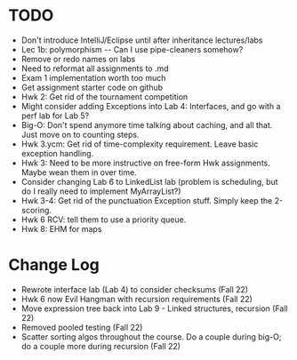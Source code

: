 # TODO
- Don't introduce IntelliJ/Eclipse until after inheritance lectures/labs
- Lec 1b: polymorphism -- Can I use pipe-cleaners somehow?
- Remove or redo names on labs
- Need to reformat all assignments to .md
- Exam 1 implementation worth too much
- Get assignment starter code on github
- Hwk 2: Get rid of the tournament competition
- Might consider adding Exceptions into Lab 4: Interfaces, and go with a perf lab for Lab 5?
- Big-O: Don't spend anymore time talking about caching, and all that. Just move on to counting steps.
- Hwk 3.ycm: Get rid of time-complexity requirement. Leave basic exception handling.
- Hwk 3: Need to be more instructive on free-form Hwk assignments. Maybe wean them in over time.
- Consider changing Lab 6 to LinkedList lab (problem is scheduling, but do I really need to implement MyArrayList?)
- Hwk 3-4: Get rid of the punctuation Exception stuff. Simply keep the 2-scoring.
- Hwk 6 RCV: tell them to use a priority queue.
- Hwk 8: EHM for maps

# Change Log
- Rewrote interface lab (Lab 4) to consider checksums (Fall 22)
- Hwk 6 now Evil Hangman with recursion requirements (Fall 22)
- Move expression tree back into Lab 9 - Linked structures, recursion (Fall 22)
- Removed pooled testing (Fall 22)
- Scatter sorting algos throughout the course. Do a couple during big-O; do a couple more during recursion (Fall 22)
